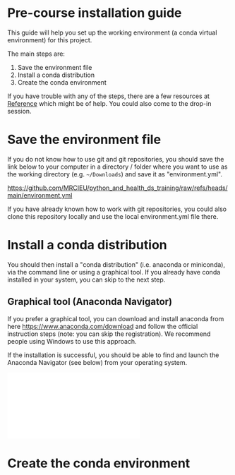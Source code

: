 # Pre-course installation guide

This guide will help you set up the working environment (a conda virtual environment) for this project.

The main steps are:
1. Save the environment file
2. Install a conda distribution
3. Create the conda environment

If you have trouble with any of the steps, there are a few resources at [Reference](#reference) which might be of help.
You could also come to the drop-in session.

# Save the environment file

If you do not know how to use git and git repositories, you should save the link below to your computer in a directory / folder where you want to use as the working directory (e.g. `~/Downloads`) and save it as "environment.yml".

https://github.com/MRCIEU/python_and_health_ds_training/raw/refs/heads/main/environment.yml

If you have already known how to work with git repositories, you could also clone this repository locally and use the local environment.yml file there.

# Install a conda distribution

You should then install a "conda distribution" (i.e. anaconda or miniconda), via the command line or using a graphical tool. If you already have conda installed in your system, you can skip to the next step.

## Graphical tool (Anaconda Navigator)

If you prefer a graphical tool, you can download and install anaconda from here https://www.anaconda.com/download and follow the official instruction steps (note: you can skip the registration). We recommend people using Windows to use this approach.

If the installation is successful, you should be able to find and launch the Anaconda Navigator (see below) from your operating system.

![Anaconda Navigator](./assets/anaconda-navigator.org)

# Create the conda environment
